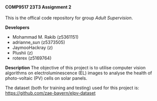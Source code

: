 #### COMP9517 23T3 Assignment 2

This is the offical code repository for group *Adult Supervision*.

**Developers**
- Mohammad M. Rakib (z5361151)
- adrianne_sun (z5373505)
- JaymooHackray (z)
- Plushii (z)
- roterex (z5169764)

**Description**
The objective of this project is to utilise computer vision algorithms on electroluminescence (EL) images to analyse the health of photo-voltaic (PV) cells on solar panels.

The dataset (both for training and testing) used for this project is: https://github.com/zae-bayern/elpv-dataset
